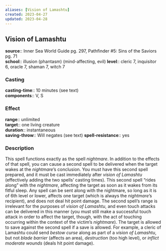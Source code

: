 ```yaml
---
aliases: [Vision of Lamashtu]
created: 2023-04-27
updated: 2023-04-28
---
```


## Vision of Lamashtu

**source**:: Inner Sea World Guide pg. 297, Pathfinder \#5: Sins of the Saviors pg. 71  
**school**:: illusion (phantasm) (mind-affecting, evil)
**level**:: cleric 7, inquisitor 6, oracle 7, shaman 7, witch 7

### Casting

**casting-time**:: 10 minutes (see text)  
**components**:: V, S

### Effect

**range**:: unlimited  
**target**:: one living creature  
**duration**:: instantaneous  
**saving-throw**:: Will negates (see text)
**spell-resistance**:: yes

### Description

This spell functions exactly as the spell *nightmare*. In addition to the effects of that spell, you can cause a second spell to be delivered when the target wakes at the *nightmare*’s conclusion. You must have this second spell prepared, and it must be cast immediately after *vision of Lamashtu* (effectively adding the two spells’ casting times). This second spell “rides along” with the *nightmare*, affecting the target as soon as it wakes from its fitful sleep. Any spell can be sent along with the nightmare, so long as it is of 6th level or lower, affects one target (which is always the *nightmare*’s recipient), and does not deal hit point damage. The second spell’s range is irrelevant for the purposes of *vision of Lamashtu*, and even touch attacks can be delivered in this manner (you must still make a successful touch attack in order to affect the target, though, with the act of touching occurring within the context of the victim’s *nightmare*). The target is allowed to save against the second spell if a save is allowed. For example, a cleric of Lamashtu could send *bestow curse* along as part of a *vision of Lamashtu*, but not *blade barrier* (affects an area), *destruction* (too high level), or *inflict moderate wounds* (deals hit point damage).
